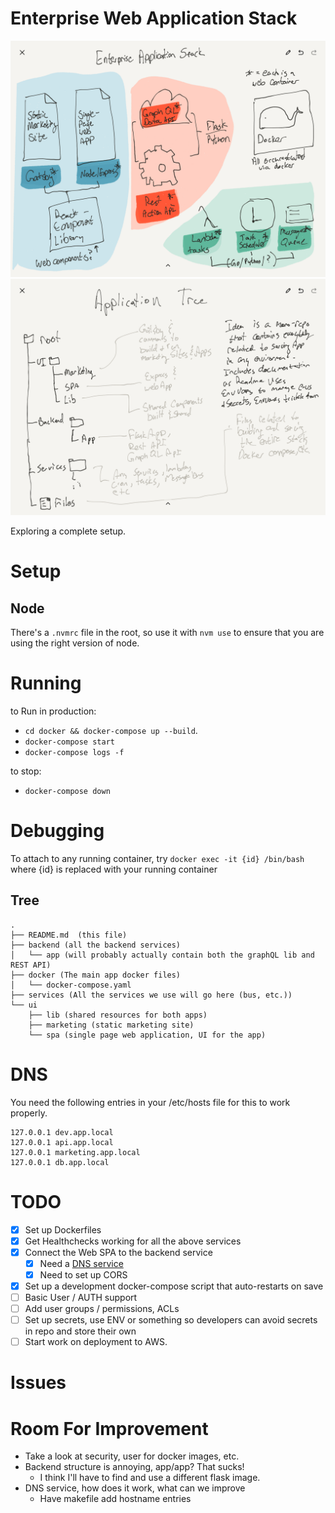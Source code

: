 # Enterprise Web Application Stack

![Plan](IMG_0037.PNG)
![Directories](IMG_0038.PNG)

Exploring a complete setup.


# Setup

## Node

There's a `.nvmrc` file in the root, so use it with `nvm use` to ensure that
you are using the right version of node.


# Running

to Run in production:
- `cd docker && docker-compose up --build`.
- `docker-compose start`
- `docker-compose logs -f`

to stop:
- `docker-compose down`

# Debugging

To attach to any running container, try
`docker exec -it {id} /bin/bash`
where {id} is replaced with your running container

## Tree

```
.
├── README.md  (this file)
├── backend (all the backend services)
│   └── app (will probably actually contain both the graphQL lib and REST API)
├── docker (The main app docker files)
│   └── docker-compose.yaml
├── services (All the services we use will go here (bus, etc.))
└── ui
    ├── lib (shared resources for both apps)
    ├── marketing (static marketing site)
    └── spa (single page web application, UI for the app)
```

# DNS

You need the following entries in your /etc/hosts file for this to work properly.

```
127.0.0.1 dev.app.local
127.0.0.1 api.app.local
127.0.0.1 marketing.app.local
127.0.0.1 db.app.local
```

# TODO

- [x] Set up Dockerfiles
- [x] Get Healthchecks working for all the above services
- [x] Connect the Web SPA to the backend service
  - [x] Need a [DNS service](https://medium.com/@juan_cortes/local-domains-through-nginx-proxy-and-docker-13d97ee8c010)
  - [x] Need to set up CORS
- [x] Set up a development docker-compose script that auto-restarts on save
- [ ] Basic User / AUTH support
- [ ] Add user groups / permissions, ACLs
- [ ] Set up secrets, use ENV or something so developers can avoid secrets in repo and store their own
- [ ] Start work on deployment to AWS.

# Issues


# Room For Improvement

- Take a look at security, user for docker images, etc.
- Backend structure is annoying, app/app? That sucks!
  - I think I'll have to find and use a different flask image.
- DNS service, how does it work, what can we improve
  - Have makefile add hostname entries
